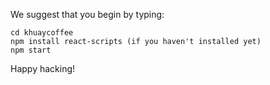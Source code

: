We suggest that you begin by typing:

    cd khuaycoffee
    npm install react-scripts (if you haven't installed yet)
    npm start

Happy hacking!
